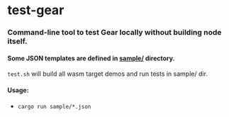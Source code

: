 # test-gear
### Command-line tool to test Gear locally without building node itself.

#### Some JSON templates are defined in [sample/](https://github.com/gear-tech/test-gear/tree/master/sample "sample/") directory.
`test.sh` will build all wasm target demos and run tests in sample/ dir.
#### Usage:
- `cargo run sample/*.json`

